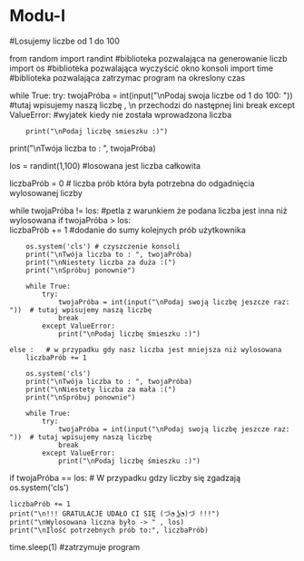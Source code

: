 # Modu-I
#Losujemy liczbe od 1 do 100

from random import randint   #biblioteka pozwalająca na generowanie  liczb 
import os                    #biblioteka pozwalająca wyczyścić okno konsoli
import time                  #biblioteka pozwalająca zatrzymac program na okreslony czas


while True:
    try:
        twojaPróba = int(input("\nPodaj swoja liczbe od 1 do 100: ")) #tutaj wpisujemy naszą liczbę , \n przechodzi do następnej lini
        break
    except ValueError: #wyjatek kiedy nie została wprowadzona liczba
        
        print("\nPodaj liczbę smieszku :)")



print("\nTwója liczba to : ", twojaPróba)

los = randint(1,100) #losowana jest liczba całkowita

liczbaPrób = 0 # liczba prób która była potrzebna do odgadnięcia wylosowanej liczby



while twojaPróba != los: #petla z warunkiem że podana liczba jest inna niż wylosowana
    if twojaPróba > los:   
        liczbaPrób += 1 #dodanie do sumy kolejnych prób użytkownika 

        os.system('cls') # czyszczenie konsoli
        print("\nTwója liczba to : ", twojaPróba)
        print("\nNiestety liczba za duża :(")
        print("\nSpróbuj ponownie")
        
        while True:
            try:
                twojaPróba = int(input("\nPodaj swoją liczbę jeszcze raz: "))  # tutaj wpisujemy naszą liczbę
                break
            except ValueError:
                print("\nPodaj liczbę śmieszku :)")

    else :   # w przypadku gdy nasz liczba jest mniejsza niż wylosowana
        liczbaPrób += 1

        os.system('cls')
        print("\nTwója liczba to : ", twojaPróba)
        print("\nNiestety liczba za mała :(")
        print("\nSpróbuj ponownie")
        
        while True:
            try:
                twojaPróba = int(input("\nPodaj swoją liczbę jeszcze raz: "))  # tutaj wpisujemy naszą liczbę
                break
            except ValueError:
                print("\nPodaj liczbę śmieszku :)")

if twojaPróba == los:   # W przypadku gdzy liczby się zgadzają
    os.system('cls')

    liczbaPrób += 1
    print("\n!!! GRATULACJE UDAŁO CI SIĘ (づ◔ ͜ʖ◔)づ !!!")
    print("\nWylosowana liczna było -> " , los)
    print("\nIlość potrzebnych prób to:", liczbaPrób)
    

time.sleep(1) #zatrzymuje program
